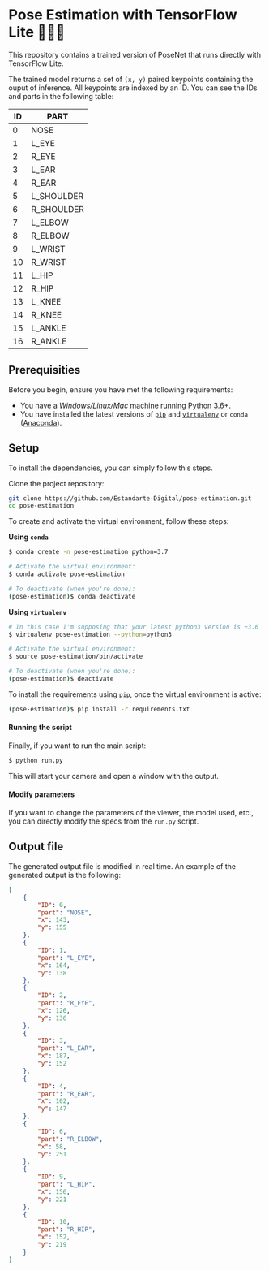 # Pose Estimation with TensorFlow Lite 🚶🏻‍♂️

<!-- Project description -->
This repository contains a trained version of PoseNet that runs directly with TensorFlow Lite.

The trained model returns a set of `(x, y)` paired keypoints containing the ouput of inference. All keypoints are indexed by an ID. You can see the IDs and parts in the following table:

| ID | PART       |
| -- | ---------- |
|  0 | NOSE       |
|  1 | L_EYE      |
|  2 | R_EYE      |
|  3 | L_EAR      |
|  4 | R_EAR      |
|  5 | L_SHOULDER |
|  6 | R_SHOULDER |
|  7 | L_ELBOW    |
|  8 | R_ELBOW    |
|  9 | L_WRIST    |
| 10 | R_WRIST    |
| 11 | L_HIP      |
| 12 | R_HIP      |
| 13 | L_KNEE     |
| 14 | R_KNEE     |
| 15 | L_ANKLE    |
| 16 | R_ANKLE    |


## Prerequisities

Before you begin, ensure you have met the following requirements:

* You have a _Windows/Linux/Mac_ machine running [Python 3.6+](https://www.python.org/).
* You have installed the latest versions of [`pip`](https://pip.pypa.io/en/stable/installing/) and [`virtualenv`](https://virtualenv.pypa.io/en/stable/installation/) or `conda` ([Anaconda](https://www.anaconda.com/distribution/)).


## Setup

To install the dependencies, you can simply follow this steps.

Clone the project repository:
```bash
git clone https://github.com/Estandarte-Digital/pose-estimation.git
cd pose-estimation
```

To create and activate the virtual environment, follow these steps:

**Using `conda`**

```bash
$ conda create -n pose-estimation python=3.7

# Activate the virtual environment:
$ conda activate pose-estimation

# To deactivate (when you're done):
(pose-estimation)$ conda deactivate
```

**Using `virtualenv`**

```bash
# In this case I'm supposing that your latest python3 version is +3.6
$ virtualenv pose-estimation --python=python3

# Activate the virtual environment:
$ source pose-estimation/bin/activate

# To deactivate (when you're done):
(pose-estimation)$ deactivate
```

To install the requirements using `pip`, once the virtual environment is active:
```bash
(pose-estimation)$ pip install -r requirements.txt
```

#### Running the script

Finally, if you want to run the main script:
```bash
$ python run.py
```

This will start your camera and open a window with the output.

#### Modify parameters

If you want to change the parameters of the viewer, the model used, etc., you can directly modify the specs from the `run.py` script.

## Output file

The generated output file is modified in real time. An example of the generated output is the following:

```json
[
    {
        "ID": 0,
        "part": "NOSE",
        "x": 143,
        "y": 155
    },
    {
        "ID": 1,
        "part": "L_EYE",
        "x": 164,
        "y": 138
    },
    {
        "ID": 2,
        "part": "R_EYE",
        "x": 126,
        "y": 136
    },
    {
        "ID": 3,
        "part": "L_EAR",
        "x": 187,
        "y": 152
    },
    {
        "ID": 4,
        "part": "R_EAR",
        "x": 102,
        "y": 147
    },
    {
        "ID": 6,
        "part": "R_ELBOW",
        "x": 58,
        "y": 251
    },
    {
        "ID": 9,
        "part": "L_HIP",
        "x": 156,
        "y": 221
    },
    {
        "ID": 10,
        "part": "R_HIP",
        "x": 152,
        "y": 219
    }
]
```
